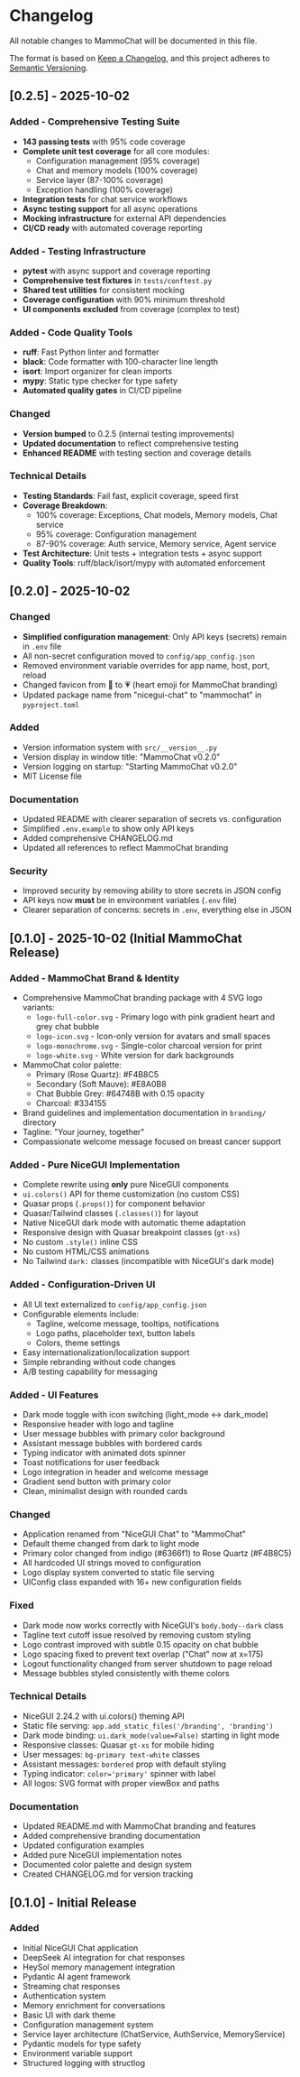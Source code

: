 # Changelog

All notable changes to MammoChat will be documented in this file.

The format is based on [Keep a Changelog](https://keepachangelog.com/en/1.0.0/),
and this project adheres to [Semantic Versioning](https://semver.org/spec/v2.0.0.html).

## [0.2.5] - 2025-10-02

### Added - Comprehensive Testing Suite
- **143 passing tests** with 95% code coverage
- **Complete unit test coverage** for all core modules:
  - Configuration management (95% coverage)
  - Chat and memory models (100% coverage)
  - Service layer (87-100% coverage)
  - Exception handling (100% coverage)
- **Integration tests** for chat service workflows
- **Async testing support** for all async operations
- **Mocking infrastructure** for external API dependencies
- **CI/CD ready** with automated coverage reporting

### Added - Testing Infrastructure
- **pytest** with async support and coverage reporting
- **Comprehensive test fixtures** in `tests/conftest.py`
- **Shared test utilities** for consistent mocking
- **Coverage configuration** with 90% minimum threshold
- **UI components excluded** from coverage (complex to test)

### Added - Code Quality Tools
- **ruff**: Fast Python linter and formatter
- **black**: Code formatter with 100-character line length
- **isort**: Import organizer for clean imports
- **mypy**: Static type checker for type safety
- **Automated quality gates** in CI/CD pipeline

### Changed
- **Version bumped** to 0.2.5 (internal testing improvements)
- **Updated documentation** to reflect comprehensive testing
- **Enhanced README** with testing section and coverage details

### Technical Details
- **Testing Standards**: Fail fast, explicit coverage, speed first
- **Coverage Breakdown**:
  - 100% coverage: Exceptions, Chat models, Memory models, Chat service
  - 95% coverage: Configuration management
  - 87-90% coverage: Auth service, Memory service, Agent service
- **Test Architecture**: Unit tests + integration tests + async support
- **Quality Tools**: ruff/black/isort/mypy with automated enforcement

## [0.2.0] - 2025-10-02

### Changed
- **Simplified configuration management**: Only API keys (secrets) remain in `.env` file
- All non-secret configuration moved to `config/app_config.json`
- Removed environment variable overrides for app name, host, port, reload
- Changed favicon from 🤖 to 💗 (heart emoji for MammoChat branding)
- Updated package name from "nicegui-chat" to "mammochat" in `pyproject.toml`

### Added
- Version information system with `src/__version__.py`
- Version display in window title: "MammoChat v0.2.0"
- Version logging on startup: "Starting MammoChat v0.2.0"
- MIT License file

### Documentation
- Updated README with clearer separation of secrets vs. configuration
- Simplified `.env.example` to show only API keys
- Added comprehensive CHANGELOG.md
- Updated all references to reflect MammoChat branding

### Security
- Improved security by removing ability to store secrets in JSON config
- API keys now **must** be in environment variables (`.env` file)
- Clearer separation of concerns: secrets in `.env`, everything else in JSON

## [0.1.0] - 2025-10-02 (Initial MammoChat Release)

### Added - MammoChat Brand & Identity
- Comprehensive MammoChat branding package with 4 SVG logo variants:
  - `logo-full-color.svg` - Primary logo with pink gradient heart and grey chat bubble
  - `logo-icon.svg` - Icon-only version for avatars and small spaces
  - `logo-monochrome.svg` - Single-color charcoal version for print
  - `logo-white.svg` - White version for dark backgrounds
- MammoChat color palette:
  - Primary (Rose Quartz): #F4B8C5
  - Secondary (Soft Mauve): #E8A0B8
  - Chat Bubble Grey: #64748B with 0.15 opacity
  - Charcoal: #334155
- Brand guidelines and implementation documentation in `branding/` directory
- Tagline: "Your journey, together"
- Compassionate welcome message focused on breast cancer support

### Added - Pure NiceGUI Implementation
- Complete rewrite using **only** pure NiceGUI components
- `ui.colors()` API for theme customization (no custom CSS)
- Quasar props (`.props()`) for component behavior
- Quasar/Tailwind classes (`.classes()`) for layout
- Native NiceGUI dark mode with automatic theme adaptation
- Responsive design with Quasar breakpoint classes (`gt-xs`)
- No custom `.style()` inline CSS
- No custom HTML/CSS animations
- No Tailwind `dark:` classes (incompatible with NiceGUI's dark mode)

### Added - Configuration-Driven UI
- All UI text externalized to `config/app_config.json`
- Configurable elements include:
  - Tagline, welcome message, tooltips, notifications
  - Logo paths, placeholder text, button labels
  - Colors, theme settings
- Easy internationalization/localization support
- Simple rebranding without code changes
- A/B testing capability for messaging

### Added - UI Features
- Dark mode toggle with icon switching (light_mode ↔ dark_mode)
- Responsive header with logo and tagline
- User message bubbles with primary color background
- Assistant message bubbles with bordered cards
- Typing indicator with animated dots spinner
- Toast notifications for user feedback
- Logo integration in header and welcome message
- Gradient send button with primary color
- Clean, minimalist design with rounded cards

### Changed
- Application renamed from "NiceGUI Chat" to "MammoChat"
- Default theme changed from dark to light mode
- Primary color changed from indigo (#6366f1) to Rose Quartz (#F4B8C5)
- All hardcoded UI strings moved to configuration
- Logo display system converted to static file serving
- UIConfig class expanded with 16+ new configuration fields

### Fixed
- Dark mode now works correctly with NiceGUI's `body.body--dark` class
- Tagline text cutoff issue resolved by removing custom styling
- Logo contrast improved with subtle 0.15 opacity on chat bubble
- Logo spacing fixed to prevent text overlap ("Chat" now at x=175)
- Logout functionality changed from server shutdown to page reload
- Message bubbles styled consistently with theme colors

### Technical Details
- NiceGUI 2.24.2 with ui.colors() theming API
- Static file serving: `app.add_static_files('/branding', 'branding')`
- Dark mode binding: `ui.dark_mode(value=False)` starting in light mode
- Responsive classes: Quasar `gt-xs` for mobile hiding
- User messages: `bg-primary text-white` classes
- Assistant messages: `bordered` prop with default styling
- Typing indicator: `color='primary'` spinner with label
- All logos: SVG format with proper viewBox and paths

### Documentation
- Updated README.md with MammoChat branding and features
- Added comprehensive branding documentation
- Updated configuration examples
- Added pure NiceGUI implementation notes
- Documented color palette and design system
- Created CHANGELOG.md for version tracking

## [0.1.0] - Initial Release

### Added
- Initial NiceGUI Chat application
- DeepSeek AI integration for chat responses
- HeySol memory management integration
- Pydantic AI agent framework
- Streaming chat responses
- Authentication system
- Memory enrichment for conversations
- Basic UI with dark theme
- Configuration management system
- Service layer architecture (ChatService, AuthService, MemoryService)
- Pydantic models for type safety
- Environment variable support
- Structured logging with structlog
